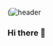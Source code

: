 (![header](https://capsule-render.vercel.app/api?type=wave&color=gradient&height=300&section=footer&text=capsule%20render&fontSize=90)
### Hi there 👋

<!--
**ttquynh-pham/ttquynh-pham** is a ✨ _special_ ✨ repository because its `README.md` (this file) appears on your GitHub profile.

Here are some ideas to get you started:

- 🔭 I’m currently working on ...
- 🌱 I’m currently learning ...
- 👯 I’m looking to collaborate on ...
- 🤔 I’m looking for help with ...
- 💬 Ask me about ...
- 📫 How to reach me: ...
- 😄 Pronouns: ...
- ⚡ Fun fact: ...
-->
